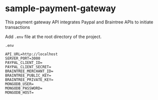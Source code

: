 # sample-payment-gateway
This payment gateway API integrates Paypal and Braintree APIs to initiate transactions

Add `.env` file at the root directory of the project.

```
.env

API_URL=http://localhost
SERVER_PORT=3000
PAYPAL_CLIENT_ID=
PAYPAL_CLIENT_SECRET=
BRAINTREE_MERCHANT_ID=
BRAINTREE_PUBLIC_KEY=
BRAINTREE_PRIVATE_KEY=
MONGODB_USER=
MONGODB_PASSWORD=
MONGODB_HOST=
```